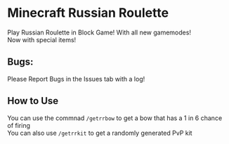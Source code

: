 # Minecraft Russian Roulette

Play Russian Roulette in Block Game! With all new gamemodes!  
Now with special items! 

## Bugs:

Please Report Bugs in the Issues tab with a log!

## How to Use
You can use the commnad `/getrrbow` to get a bow that has a 1 in 6 chance of firing  
You can also use `/getrrkit` to get a randomly generated PvP kit
